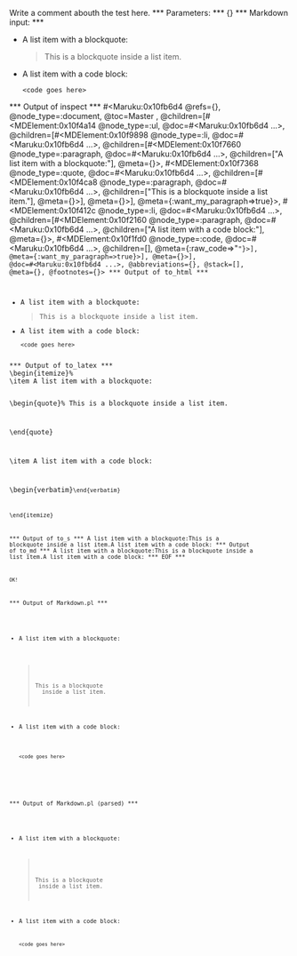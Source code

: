 Write a comment abouth the test here.
*** Parameters: ***
{}
*** Markdown input: ***
*   A list item with a blockquote:

    > This is a blockquote
    > inside a list item.

*   A list item with a code block:

        <code goes here>
*** Output of inspect ***
#<Maruku:0x10fb6d4 @refs={}, @node_type=:document, @toc=Master
, @children=[#<MDElement:0x10f4a14 @node_type=:ul, @doc=#<Maruku:0x10fb6d4 ...>, @children=[#<MDElement:0x10f9898 @node_type=:li, @doc=#<Maruku:0x10fb6d4 ...>, @children=[#<MDElement:0x10f7660 @node_type=:paragraph, @doc=#<Maruku:0x10fb6d4 ...>, @children=["A list item with a blockquote:"], @meta={}>, #<MDElement:0x10f7368 @node_type=:quote, @doc=#<Maruku:0x10fb6d4 ...>, @children=[#<MDElement:0x10f4ca8 @node_type=:paragraph, @doc=#<Maruku:0x10fb6d4 ...>, @children=["This is a blockquote inside a list item."], @meta={}>], @meta={}>], @meta={:want_my_paragraph=>true}>, #<MDElement:0x10f412c @node_type=:li, @doc=#<Maruku:0x10fb6d4 ...>, @children=[#<MDElement:0x10f2160 @node_type=:paragraph, @doc=#<Maruku:0x10fb6d4 ...>, @children=["A list item with a code block:"], @meta={}>, #<MDElement:0x10f1fd0 @node_type=:code, @doc=#<Maruku:0x10fb6d4 ...>, @children=[], @meta={:raw_code=>"<code goes here>"}>], @meta={:want_my_paragraph=>true}>], @meta={}>], @doc=#<Maruku:0x10fb6d4 ...>, @abbreviations={}, @stack=[], @meta={}, @footnotes={}>
*** Output of to_html ***
<ul
      ><li
        ><p>A list item with a blockquote:</p
        ><blockquote
          ><p>This is a blockquote inside a list item.</p
        ></blockquote
      ></li
      ><li
        ><p>A list item with a code block:</p
        ><pre
          ><code>&lt;code goes here&gt;</code
        ></pre
      ></li
    ></ul
  >
*** Output of to_latex ***
\begin{itemize}%
\item A list item with a blockquote:

\begin{quote}%
This is a blockquote inside a list item.


\end{quote}

\item A list item with a code block:

\begin{verbatim}<code goes here>\end{verbatim}


\end{itemize}

*** Output of to_s ***
A list item with a blockquote:This is a blockquote inside a list item.A list item with a code block:
*** Output of to_md ***
A list item with a blockquote:This is a blockquote inside a list item.A list item with a code block:
*** EOF ***



	OK!



*** Output of Markdown.pl ***
<ul>
<li><p>A list item with a blockquote:</p>

<blockquote>
  <p>This is a blockquote
  inside a list item.</p>
</blockquote></li>
<li><p>A list item with a code block:</p>

<pre><code>&lt;code goes here&gt;
</code></pre></li>
</ul>

*** Output of Markdown.pl (parsed) ***
<ul>
<li
        ><p>A list item with a blockquote:</p
        >
<blockquote>
 <p>This is a blockquote
 inside a list item.</p
          >
</blockquote
      ></li
      >
<li
        ><p>A list item with a code block:</p
        >
<pre
          ><code>&lt;code goes here&gt;
</code
        ></pre
      ></li
      >
</ul
  >